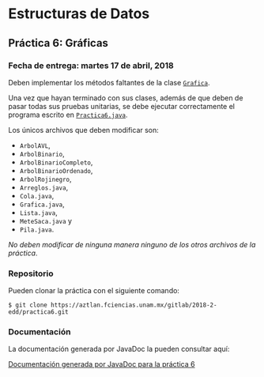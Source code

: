 Estructuras de Datos
====================

Práctica 6: Gráficas
--------------------

### Fecha de entrega: martes 17 de abril, 2018

Deben implementar los métodos faltantes de la clase
[`Grafica`](https://aztlan.fciencias.unam.mx/gitlab/2018-2-edd/practica6/blob/master/src/mx/unam/ciencias/edd/Grafica.java).

Una vez que hayan terminado con sus clases, además de que deben de pasar todas
sus pruebas unitarias, se debe ejecutar correctamente el programa escrito en
[`Practica6.java`](https://aztlan.fciencias.unam.mx/gitlab/2018-2-edd/practica6/blob/master/src/mx/unam/ciencias/edd/Practica6.java).

Los únicos archivos que deben modificar son:

* `ArbolAVL`,
* `ArbolBinario`,
* `ArbolBinarioCompleto`,
* `ArbolBinarioOrdenado`,
* `ArbolRojinegro`,
* `Arreglos.java`,
* `Cola.java`,
* `Grafica.java`,
* `Lista.java`,
* `MeteSaca.java` y
* `Pila.java`.

*No deben modificar de ninguna manera ninguno de los otros archivos de la
práctica*.

### Repositorio

Pueden clonar la práctica con el siguiente comando:

```shell
$ git clone https://aztlan.fciencias.unam.mx/gitlab/2018-2-edd/practica6.git
```

### Documentación

La documentación generada por JavaDoc la pueden consultar aquí:

[Documentación generada por JavaDoc para la práctica 6](https://aztlan.fciencias.unam.mx/~canek/2018-2-edd/practica6/)
